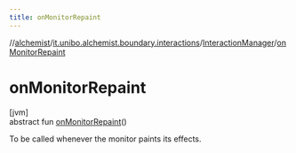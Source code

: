 ```yaml
---
title: onMonitorRepaint
---
```

//[alchemist](../../../index.html)/[it.unibo.alchemist.boundary.interactions](../index.html)/[InteractionManager](index.html)/[onMonitorRepaint](on-monitor-repaint.html)



# onMonitorRepaint



[jvm]\
abstract fun [onMonitorRepaint](on-monitor-repaint.html)()



To be called whenever the monitor paints its effects.




